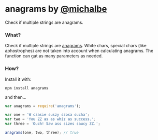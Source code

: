 # anagrams by [@michalbe](http://github.com/michalbe) #
Check if multiple strings are anagrams.

### What? ###
Check if multiple strings are [anagrams](http://en.wikipedia.org/wiki/Anagram). White chars, special chars (like aphostrophes) are not taken into account when calculating anagrams. The function can gat as many parameters as needed.

### How? ###
Install it with:
```
npm install anagrams
```

and then...

```javascript
var anagrams = require('anagrams');

var one = 'W czasie suszy szosa sucha';
var two = 'You ZZ as as whiz as success.';
var three = 'Ouch! Saw ass sizes saucy ZZ.';

anagrams(one, two, three); // true
```

